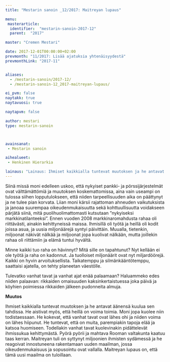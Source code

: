 ```yaml
---
title: "Mestarin sanoin _12/2017: Maitreyan lupaus"

menu:
 masterarticle:
  identifier:  "mestarin-sanoin-2017-12"
  parent:  "2017"

master: "Cremen Mestari"

date: 2017-12-01T00:00:00+02:00
prevmonth: "11/2017: Lisää ajatuksia yhtenäisyydestä"
prevmonthLink: "2017-11"


aliases:
  - /mestarin-sanoin/2017-12/
  - /mestarin-sanoin-12_2017-maitreyan-lupaus/

ei_pvm: false
naytakk: true
naytavuosi: true

naytapvm: false

author: mestari
type: mestarin-sanoin



avainsanat:
 - Mestarin sanoin

aihealueet:
 - Henkinen Hierarkia

lainaus: "Lainaus: Ihmiset kaikkialla tuntevat muutoksen ja he antavat äänensä kuulua sen tahdissa. He aistivat myös, että heillä on voima toimia."
---
```

<p>Siinä missä moni edelleen uskoo, että nykyiset pankki- ja pörssijärjestelmät ovat välttämättömiä ja muutoksen koskemattomissa, aina vain useampi on tulossa siihen lopputulokseen, että niiden tarpeellisuuden aika on päättynyt ja ne tulee pian korvata. Liian moni kärsii rajattoman ahneuden vaikutuksista ja janoaa suurempaa oikeudenmukaisuutta sekä kohttuullisuutta voidakseen pärjätä siinä, mitä puolihuolimattomasti kutsutaan ”nykyiseksi markkinatilanteeksi”. Ennen vuoden 2008 markkinaromahdusta rahaa oli riittävästi, ainakin kehittyneissä maissa. Ihmisillä oli työtä ja heillä oli kodit joissa asua, ja uusia miljonäärejä syntyi päivittäin. Muualla, tietenkin, miljoonat näkivät nälkää ja miljoonat jopa kuolivat nälkään, mutta joillekin rahaa oli riittämiin ja elämä tuntui hyvältä.</p>
<p>Minne kaikki tuo raha on hävinnyt? Mitä sille on tapahtunut? Nyt kellään ei ole työtä ja raha on kadonnut. Ja tuolloiset miljonäärit ovat nyt miljardöörejä. Kaikki on hyvin arvoituksellista. Taikatemppu ja silmänkääntötemppu, saattaisi ajatella, on tehty planeetan väestölle.</p>
<p>Tulevatko vanhat tavat ja vanhat ajat enää palaamaan? Haluammeko edes niiden palaavan: rikkaiden omaisuuden kaksinkertaistuessa joka päivä ja köyhien poimiessa rikkaiden jälkeen pudonneita almuja.</p>
<p><strong>Muutos</strong></p>
<p>Ihmiset kaikkialla tuntevat muutoksen ja he antavat äänensä kuulua sen tahdissa. He aistivat myös, että heillä on voima toimia. Moni jopa kuolee niin todistaessaan. He kokevat, että vanhat tavat ovat lähes ohi ja niiden voima on lähes hiipunut. He tuntevat, että on muita, parempiakin tapoja elää ja katsoa huomiseen. Todellakin vanhat tavat kuolevinakin pidättelevät ihmissukua kehittymästä. Pyörä pyörii ja mahtava Rooman valtakunta kaatuu taas kerran. Maitreyan tuli on syttynyt miljoonien ihmisten sydämessä ja he reagoivat innostuneena rakentamaan uuden maailman, jossa oikeudenmukaisuus ja sopusointu ovat vallalla. Maitreyan lupaus on, että tämä uusi maailma on tuloillaan.</p>
